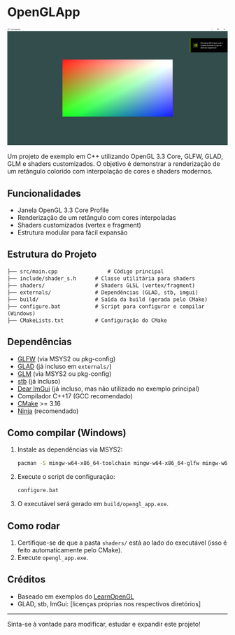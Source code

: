 # OpenGLApp

![Screenshot](images/readme_images/Screenshot_1.png)

Um projeto de exemplo em C++ utilizando OpenGL 3.3 Core, GLFW, GLAD, GLM e shaders customizados. O objetivo é demonstrar a renderização de um retângulo colorido com interpolação de cores e shaders modernos.

## Funcionalidades
- Janela OpenGL 3.3 Core Profile
- Renderização de um retângulo com cores interpoladas
- Shaders customizados (vertex e fragment)
- Estrutura modular para fácil expansão

## Estrutura do Projeto
```
├── src/main.cpp                # Código principal
├── include/shader_s.h      # Classe utilitária para shaders
├── shaders/                # Shaders GLSL (vertex/fragment)
├── externals/              # Dependências (GLAD, stb, imgui)
├── build/                  # Saída da build (gerada pelo CMake)
├── configure.bat           # Script para configurar e compilar (Windows)
├── CMakeLists.txt          # Configuração do CMake
```

## Dependências
- [GLFW](https://www.glfw.org/) (via MSYS2 ou pkg-config)
- [GLAD](https://glad.dav1d.de/) (já incluso em `externals/`)
- [GLM](https://github.com/g-truc/glm) (via MSYS2 ou pkg-config)
- [stb](https://github.com/nothings/stb) (já incluso)
- [Dear ImGui](https://github.com/ocornut/imgui) (já incluso, mas não utilizado no exemplo principal)
- Compilador C++17 (GCC recomendado)
- [CMake](https://cmake.org/) >= 3.16
- [Ninja](https://ninja-build.org/) (recomendado)

## Como compilar (Windows)
1. Instale as dependências via MSYS2:
   ```sh
   pacman -S mingw-w64-x86_64-toolchain mingw-w64-x86_64-glfw mingw-w64-x86_64-glm mingw-w64-x86_64-cmake mingw-w64-x86_64-ninja
   ```
2. Execute o script de configuração:
   ```sh
   configure.bat
   ```
3. O executável será gerado em `build/opengl_app.exe`.

## Como rodar
1. Certifique-se de que a pasta `shaders/` está ao lado do executável (isso é feito automaticamente pelo CMake).
2. Execute `opengl_app.exe`.

## Créditos
- Baseado em exemplos do [LearnOpenGL](https://learnopengl.com/)
- GLAD, stb, ImGui: [licenças próprias nos respectivos diretórios]

---

Sinta-se à vontade para modificar, estudar e expandir este projeto!
